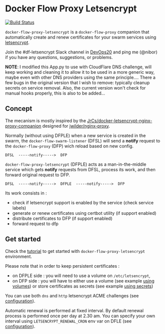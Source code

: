 # Docker Flow Proxy Letsencrypt

[![Build Status](https://travis-ci.org/n1b0r/docker-flow-proxy-letsencrypt.svg?branch=master)](https://travis-ci.org/n1b0r/docker-flow-proxy-letsencrypt)

`docker-flow-proxy-letsencrypt` is a `docker-flow-proxy` companion that automatically create and renew certificates for your swarm services using [letsencrypt](https://letsencrypt.org/).

Join the #df-letsencrypt Slack channel in [DevOps20](http://slack.devops20toolkit.com/) and ping me (@nibor) if you have any questions, suggestions, or problems.

**NOTE**: I modified this App.py to use with CloudFlare DNS challenge, will keep working and cleaning it to allow it to be used in a more generic way, maybe even with other DNS providers using the same principle....
There a few bugs in the original version that I wish to remove: typically cleanup secrets on service removal.
Also, the current version won't check for manual hooks properly, this is also to be added...

## Concept

The mecanism is mostly inspired by the [JrCs/docker-letsencrypt-nginx-proxy-companion](https://github.com/JrCs/docker-letsencrypt-nginx-proxy-companion) designed for [jwilder/nginx-proxy](https://github.com/jwilder/nginx-proxy).


Normally (without using DFPLE) when a new service is created in the swarm, the `docker-flow-swarm-listener` (DFSL) will send a **notify** request to the `docker-flow-proxy` (DFP) wich reload based on new config.

```
DFSL  -----notify----->  DFP
```

`docker-flow-proxy-letsencrypt` (DFPLE) acts as a man-in-the-middle service which gets **notify** requests from DFSL, process its work, and then forward original request to DFP.

```
DFSL  -----notify----->  DFPLE  -----notify----->  DFP
```

Its work consists in :

  * check if letsencrypt support is enabled by the service (check service labels)
  * generate or renew certificates using certbot utility (if support enabled)
  * distribute certificates to DFP (if support enabled)
  * forward request to dfp


## Get started

Check the [tutorial](docs/tutorial-volumes.md) to get started with `docker-flow-proxy-letsencrypt` environment.

Please note that in order to keep persistent certificates :

  * on DFPLE side : you will need to use a volume on `/etc/letsencrypt`,
  * on DFP side : you will have to either use a volume (see example [using volumes](docs/example-volumes.md)) or store certificates as secrets (see example [using secrets](docs/example-secrets.md))

You can use both `dns` and `http` letsencrypt ACME challenges (see [configuration](config.md)).

Automatic renewal is performed at fixed interval. By default renewal process is performed once per day at 2.30 am. You can specify your own interval using `LETSENCRYPT_RENEWAL_CRON` env var on DFLE (see [configuration](docs/config.md)).
